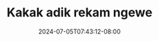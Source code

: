 --- 
title: "Kakak adik rekam ngewe"
description: "download   Kakak adik rekam ngewe simontox    "
date: 2024-07-05T07:43:12-08:00
file_code: "m3a9q0fcanfn"
draft: false
cover: "z52oldg5vv0znq6l.jpg"
tags: ["Kakak", "adik", "rekam", "ngewe", "bokep-indo", "bokep-viral", "bokep-ig"]
length: 120
fld_id: "1398016"
foldername: "Adik kakak Viral"
categories: ["Adik kakak Viral"]
views: 195
---